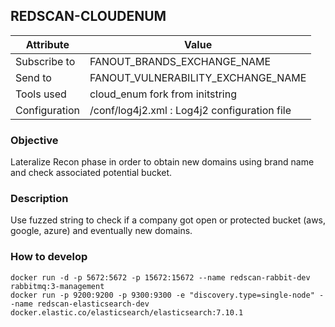 ## REDSCAN-CLOUDENUM

| Attribute     | Value                                        |
| ------------- | -------------------------------------------- |
| Subscribe to  |   FANOUT_BRANDS_EXCHANGE_NAME                |
| Send to       |   FANOUT_VULNERABILITY_EXCHANGE_NAME         |
| Tools used    | cloud_enum fork from initstring              |
| Configuration | /conf/log4j2.xml : Log4j2 configuration file |

### Objective

Lateralize Recon phase in order to obtain new domains using brand name and check associated potential bucket.

### Description

Use fuzzed string to check if a company got open or protected bucket (aws, google, azure) and eventually new domains. 

### How to develop

```
docker run -d -p 5672:5672 -p 15672:15672 --name redscan-rabbit-dev rabbitmq:3-management
docker run -p 9200:9200 -p 9300:9300 -e "discovery.type=single-node" --name redscan-elasticsearch-dev docker.elastic.co/elasticsearch/elasticsearch:7.10.1
```
